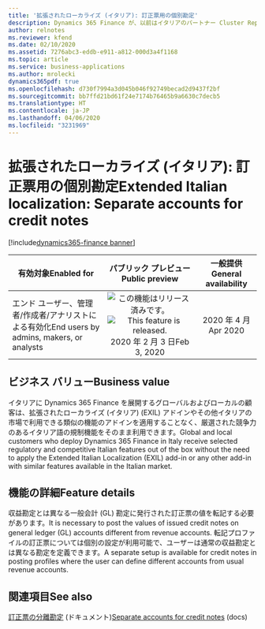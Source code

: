 ```yaml
---
title: '拡張されたローカライズ (イタリア): 訂正票用の個別勘定'
description: Dynamics 365 Finance が、以前はイタリアのパートナー Cluster Reply によって提供された、拡張されたローカライズ (イタリア) (EXIL) アドオンでのみ利用可能であった、イタリア語固有の機能セットが利用できるように拡張されました。
author: relnotes
ms.reviewer: kfend
ms.date: 02/10/2020
ms.assetid: 7276abc3-eddb-e911-a812-000d3a4f1168
ms.topic: article
ms.service: business-applications
ms.author: mrolecki
dynamics365pdf: true
ms.openlocfilehash: d730f7994a3d045b046f92749becad2d9437f2bf
ms.sourcegitcommit: bb7ffd21bd61f24e7174b76465b9a6630c7decb5
ms.translationtype: HT
ms.contentlocale: ja-JP
ms.lasthandoff: 04/06/2020
ms.locfileid: "3231969"
---
```

# <a name="extended-italian-localization-separate-accounts-for-credit-notes"></a><span data-ttu-id="50555-103">拡張されたローカライズ (イタリア): 訂正票用の個別勘定</span><span class="sxs-lookup"><span data-stu-id="50555-103">Extended Italian localization: Separate accounts for credit notes</span></span>
[!include[dynamics365-finance banner](../includes/dynamics365-finance.md)]

| <span data-ttu-id="50555-104">有効対象</span><span class="sxs-lookup"><span data-stu-id="50555-104">Enabled for</span></span>    |  <span data-ttu-id="50555-105">パブリック プレビュー</span><span class="sxs-lookup"><span data-stu-id="50555-105">Public preview</span></span> | <span data-ttu-id="50555-106">一般提供</span><span class="sxs-lookup"><span data-stu-id="50555-106">General availability</span></span> | 
| ---------- | :----------: |:----------: |
|<span data-ttu-id="50555-107">エンド ユーザー、管理者/作成者/アナリストによる有効化</span><span class="sxs-lookup"><span data-stu-id="50555-107">End users by admins, makers, or analysts</span></span>|<span data-ttu-id="50555-108">![この機能はリリース済みです。](/dynamics365-release-plan/media/green-checkmark.png "この機能はリリース済みです。")</span><span class="sxs-lookup"><span data-stu-id="50555-108">![This feature is released.](/dynamics365-release-plan/media/green-checkmark.png "This feature is released.")</span></span> <span data-ttu-id="50555-109">2020 年 2 月 3 日</span><span class="sxs-lookup"><span data-stu-id="50555-109">Feb 3, 2020</span></span>| <span data-ttu-id="50555-110">2020 年 4 月</span><span class="sxs-lookup"><span data-stu-id="50555-110">Apr 2020</span></span>|


## <a name="business-value"></a><span data-ttu-id="50555-111">ビジネス バリュー</span><span class="sxs-lookup"><span data-stu-id="50555-111">Business value</span></span>
<!-- bv start -->
<span data-ttu-id="50555-112">イタリアに Dynamics 365 Finance を展開するグローバルおよびローカルの顧客は、拡張されたローカライズ (イタリア) (EXIL) アドインやその他イタリアの市場で利用できる類似の機能のアドインを適用することなく、厳選された競争力のあるイタリア語の規制機能をそのまま利用できます。</span><span class="sxs-lookup"><span data-stu-id="50555-112">Global and local customers who deploy Dynamics 365 Finance in Italy receive selected regulatory and competitive Italian features out of the box without the need to apply the Extended Italian Localization (EXIL) add-in or any other add-in with similar features available in the Italian market.</span></span>
<!-- bv end -->



## <a name="feature-details"></a><span data-ttu-id="50555-113">機能の詳細</span><span class="sxs-lookup"><span data-stu-id="50555-113">Feature details</span></span>
<!--feature detail start -->
<span data-ttu-id="50555-114">収益勘定とは異なる一般会計 (GL) 勘定に発行された訂正票の値を転記する必要があります。</span><span class="sxs-lookup"><span data-stu-id="50555-114">It is necessary to post the values of issued credit notes on general ledger (GL) accounts different from revenue accounts.</span></span> <span data-ttu-id="50555-115">転記プロファイルの訂正票については個別の設定が利用可能で、ユーザーは通常の収益勘定とは異なる勘定を定義できます。</span><span class="sxs-lookup"><span data-stu-id="50555-115">A separate setup is available for credit notes in posting profiles where the user can define different accounts from usual revenue accounts.</span></span>
<!--feature detail end -->










## <a name="see-also"></a><span data-ttu-id="50555-116">関連項目</span><span class="sxs-lookup"><span data-stu-id="50555-116">See also</span></span>


<!--docs start-->
<span data-ttu-id="50555-117">[訂正票の分離勘定](https://docs.microsoft.com/dynamics365/finance/localizations/emea-ita-exil-separate-account-credit) (ドキュメント)</span><span class="sxs-lookup"><span data-stu-id="50555-117">[Separate accounts for credit notes](https://docs.microsoft.com/dynamics365/finance/localizations/emea-ita-exil-separate-account-credit) (docs)</span></span>
<!--docs end-->

